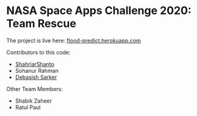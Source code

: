 # NASA Space Apps Challenge 2020: Team Rescue

The project is live here: [flood-predict.herokuapp.com](https://flood-predict.herokuapp.com)


Contributors to this code:
- [ShahriarShanto](https://github.com/ShahriarShanto)
- Sohanur Rahman 
- [Debasish Sarker](https://github.com/ds-joy)

Other Team Members:
- Shabik Zaheer
- Ratul Paul
